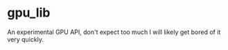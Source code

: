 # gpu_lib
An experimental GPU API, don't expect too much I will likely get bored of it very quickly.
